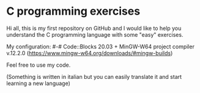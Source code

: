 # C programming exercises
Hi all, this is my first repository on GitHub and I would like to help you understand the C programming language with some "easy" exercises.

My configuration:
#-# Code::Blocks 20.03 + MinGW-W64 project compiler v.12.2.0 (https://www.mingw-w64.org/downloads/#mingw-builds)

Feel free to use my code.

(Something is written in italian but you can easily translate it and start learning a new language)

